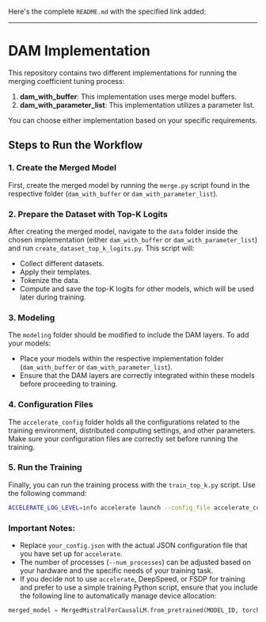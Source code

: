 Here's the complete `README.md` with the specified link added:

---

# DAM Implementation

This repository contains two different implementations for running the merging coefficient tuning process:

1. **dam_with_buffer**: This implementation uses merge model buffers.
2. **dam_with_parameter_list**: This implementation utilizes a parameter list.

You can choose either implementation based on your specific requirements.

## Steps to Run the Workflow

### 1. Create the Merged Model
First, create the merged model by running the `merge.py` script found in the respective folder (`dam_with_buffer` or `dam_with_parameter_list`).

### 2. Prepare the Dataset with Top-K Logits
After creating the merged model, navigate to the `data` folder inside the chosen implementation (either `dam_with_buffer` or `dam_with_parameter_list`) and run `create_dataset_top_k_logits.py`. This script will:
- Collect different datasets.
- Apply their templates.
- Tokenize the data.
- Compute and save the top-K logits for other models, which will be used later during training.

### 3. Modeling
The `modeling` folder should be modified to include the DAM layers. To add your models:
- Place your models within the respective implementation folder (`dam_with_buffer` or `dam_with_parameter_list`).
- Ensure that the DAM layers are correctly integrated within these models before proceeding to training.

### 4. Configuration Files
The `accelerate_config` folder holds all the configurations related to the training environment, distributed computing settings, and other parameters. Make sure your configuration files are correctly set before running the training.

### 5. Run the Training
Finally, you can run the training process with the `train_top_k.py` script. Use the following command:

```bash
ACCELERATE_LOG_LEVEL=info accelerate launch --config_file accelerate_config/your_config.json --num_processes 8 train_top_k.py
```

### Important Notes:
- Replace `your_config.json` with the actual JSON configuration file that you have set up for `accelerate`.
- The number of processes (`--num_processes`) can be adjusted based on your hardware and the specific needs of your training task.
- If you decide not to use `accelerate`, DeepSpeed, or FSDP for training and prefer to use a simple training Python script, ensure that you include the following line to automatically manage device allocation:

```python
merged_model = MergedMistralForCausalLM.from_pretrained(MODEL_ID, torch_dtype=torch.bfloat16, [device_map="auto"](https://github.com/arcee-ai/ZipLoRA/blob/main/dam_with_parameter_list/model_preparation.py#L48))
```